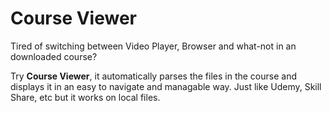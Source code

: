 # Course Viewer
<p>Tired of switching between Video Player, Browser and what-not in an downloaded course?</p>
<p>Try <b>Course Viewer</b>, it automatically parses the files in the course and displays it in an easy to navigate and managable way. Just like Udemy, Skill Share, etc but it works on local files.</p>


